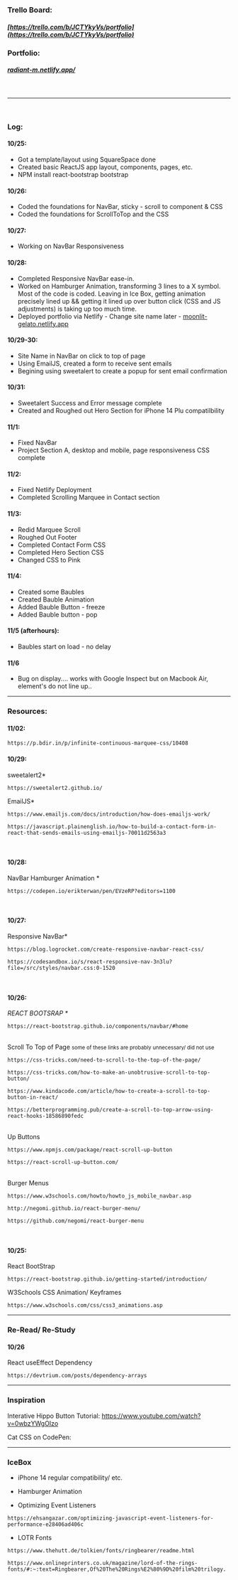 
### Trello Board:
##### [https://trello.com/b/JCTYkyVs/portfolio](https://trello.com/b/JCTYkyVs/portfolio)

### Portfolio:
##### [radiant-m.netlify.app/](https://radiant-m.netlify.app/)

<br/>
<hr/>
<br/>




### Log:

#### 10/25:
- Got a template/layout using SquareSpace done
- Created basic ReactJS app layout, components, pages, etc.
- NPM install react-bootstrap bootstrap

#### 10/26:
- Coded the foundations for NavBar, sticky - scroll to component & CSS
- Coded the foundations for ScrollToTop and the CSS

#### 10/27:
- Working on NavBar Responsiveness

#### 10/28:
- Completed Responsive NavBar ease-in. 
- Worked on Hamburger Animation, transforming 3 lines to a X symbol. Most of the code is coded. Leaving in Ice Box, getting animation precisely lined up && getting it lined up over button click (CSS and JS adjustments) is taking up too much time.
- Deployed portfolio via Netlify - Change site name later - [moonlit-gelato.netlify.app](moonlit-gelato.netlify.app)

#### 10/29-30:
- Site Name in NavBar on click to top of page
- Using EmailJS, created a form to receive sent emails
- Begining using sweetalert to create a popup for sent email confirmation

#### 10/31:
- Sweetalert Success and Error message complete
- Created and Roughed out Hero Section for iPhone 14 Plu compatilbility

#### 11/1:
- Fixed NavBar
- Project Section A, desktop and mobile, page responsiveness CSS complete

#### 11/2:
- Fixed Netlify Deployment
- Completed Scrolling Marquee in Contact section

#### 11/3:
- Redid Marquee Scroll
- Roughed Out Footer
- Completed Contact Form CSS
- Completed Hero Section CSS
- Changed CSS to Pink

#### 11/4: 
- Created some Baubles
- Created Bauble Animation
- Added Bauble Button - freeze
- Added Bauble button - pop

#### 11/5 (afterhours):
- Baubles start on load - no delay

#### 11/6
- Bug on display.... works with Google Inspect but on Macbook Air, element's do not line up..
<hr/>











### Resources:

#### 11/02:
```
https://p.bdir.in/p/infinite-continuous-marquee-css/10408
```


#### 10/29:
sweetalert2*
```
https://sweetalert2.github.io/
```

EmailJS*
```
https://www.emailjs.com/docs/introduction/how-does-emailjs-work/
```
```
https://javascript.plainenglish.io/how-to-build-a-contact-form-in-react-that-sends-emails-using-emailjs-70011d2563a3
```


<br/>

#### 10/28:
NavBar Hamburger Animation *
```
https://codepen.io/erikterwan/pen/EVzeRP?editors=1100
```


<br/>

#### 10/27:
Responsive NavBar*
```
https://blog.logrocket.com/create-responsive-navbar-react-css/
```
```
https://codesandbox.io/s/react-responsive-nav-3n3lu?file=/src/styles/navbar.css:0-1520
```


<br/>

#### 10/26:
<em> REACT BOOTSRAP *</em>
```
https://react-bootstrap.github.io/components/navbar/#home
```

<br/> Scroll To Top of Page
<small> some of these links are probably unnecessary/ did not use </small>
```
https://css-tricks.com/need-to-scroll-to-the-top-of-the-page/
```
```
https://css-tricks.com/how-to-make-an-unobtrusive-scroll-to-top-button/
```
```
https://www.kindacode.com/article/how-to-create-a-scroll-to-top-button-in-react/
```
```
https://betterprogramming.pub/create-a-scroll-to-top-arrow-using-react-hooks-18586890fedc
```

<br/> Up Buttons
```
https://www.npmjs.com/package/react-scroll-up-button
```
```
https://react-scroll-up-button.com/
```

<br/> Burger Menus
```
https://www.w3schools.com/howto/howto_js_mobile_navbar.asp
```
```
http://negomi.github.io/react-burger-menu/
```
```
https://github.com/negomi/react-burger-menu
```


<br/>

#### 10/25: 
React BootStrap 
```
https://react-bootstrap.github.io/getting-started/introduction/
```
W3Schools CSS Animation/ Keyframes
```
https://www.w3schools.com/css/css3_animations.asp
```





<hr/>

### Re-Read/ Re-Study
#### 10/26
React useEffect Dependency
```
https://devtrium.com/posts/dependency-arrays
```


<hr/>

### Inspiration
Interative Hippo Button Tutorial:
https://www.youtube.com/watch?v=0wbzYWgOIzo

Cat CSS on CodePen:



<hr/>

### IceBox
- iPhone 14 regular compatibility/ etc.

- Hamburger Animation

- Optimizing Event Listeners
```
https://ehsangazar.com/optimizing-javascript-event-listeners-for-performance-e28406ad406c
```

- LOTR Fonts
```
https://www.thehutt.de/tolkien/fonts/ringbearer/readme.html
```
```
https://www.onlineprinters.co.uk/magazine/lord-of-the-rings-fonts/#:~:text=Ringbearer,Of%20The%20Rings%E2%80%9D%20film%20trilogy.
```
